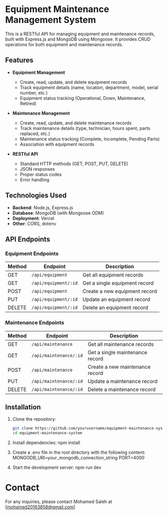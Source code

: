 # Equipment Maintenance Management System

This is a RESTful API for managing equipment and maintenance records, built with Express.js and MongoDB using Mongoose. It provides CRUD operations for both equipment and maintenance records.

## Features

- **Equipment Management**

  - Create, read, update, and delete equipment records
  - Track equipment details (name, location, department, model, serial number, etc.)
  - Equipment status tracking (Operational, Down, Maintenance, Retired)

- **Maintenance Management**

  - Create, read, update, and delete maintenance records
  - Track maintenance details (type, technician, hours spent, parts replaced, etc.)
  - Maintenance status tracking (Complete, Incomplete, Pending Parts)
  - Association with equipment records

- **RESTful API**
  - Standard HTTP methods (GET, POST, PUT, DELETE)
  - JSON responses
  - Proper status codes
  - Error handling

## Technologies Used

- **Backend**: Node.js, Express.js
- **Database**: MongoDB (with Mongoose ODM)
- **Deployment**: Vercel
- **Other**: CORS, dotenv

## API Endpoints

### Equipment Endpoints

| Method | Endpoint             | Description                   |
| ------ | -------------------- | ----------------------------- |
| GET    | `/api/equipment`     | Get all equipment records     |
| GET    | `/api/equipment/:id` | Get a single equipment record |
| POST   | `/api/equipment`     | Create a new equipment record |
| PUT    | `/api/equipment/:id` | Update an equipment record    |
| DELETE | `/api/equipment/:id` | Delete an equipment record    |

### Maintenance Endpoints

| Method | Endpoint               | Description                     |
| ------ | ---------------------- | ------------------------------- |
| GET    | `/api/maintenance`     | Get all maintenance records     |
| GET    | `/api/maintenance/:id` | Get a single maintenance record |
| POST   | `/api/maintenance`     | Create a new maintenance record |
| PUT    | `/api/maintenance/:id` | Update a maintenance record     |
| DELETE | `/api/maintenance/:id` | Delete a maintenance record     |

## Installation

1. Clone the repository:
   ```bash
   git clone https://github.com/yourusername/equipment-maintenance-system.git
   cd equipment-maintenance-system
   ```
2. Install dependencies:
   npm install

3. Create a .env file in the root directory with the following content:
   MONGODB_URI=your_mongodb_connection_string
   PORT=4000

4. Start the development server:
   npm run dev

# Contact

For any inquiries, please contact Mohamed Saleh at [mohamed20163858@gmail.com]
